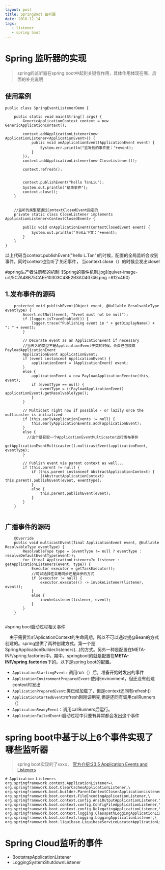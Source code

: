 ```yaml
---
layout: post
title: SpringBoot 监听器
date: 2018-12-14
tags:
   - listener
   - spring boot
---
```

# Spring 监听器的实现
> spring的监听器在spring boot中起到关键性作用，具体作用体现在哪，后面的补充说明

## 使用案例


```
public class SpringEventListenerDemo {

    public static void main(String[] args) {
        GenericApplicationContext context = new GenericApplicationContext();
        
        context.addApplicationListener(new ApplicationListener<ApplicationEvent>() {
            public void onApplicationEvent(ApplicationEvent event) {
                System.err.println("监听到的事件是："+event);
            }
        });
        context.addApplicationListener(new CloseListener());

        context.refresh();


        context.publishEvent("hello TanLiu");
        System.out.println("结束事件");
        context.close();
    }


    //监听的类型是通过ContextClosedEvent指定的
    private static class CloseListener implements ApplicationListener<ContextClosedEvent> {

        public void onApplicationEvent(ContextClosedEvent event) {
            System.out.println("关闭上下文："+event);
        }
    }
}

```

以上代码当context.publishEvent("hello L.Tan")的时候，配置的全局监听会收到事件。同时context也监听了关闭事件， 当context.close（）的时候会发出close!


#spring生产者注册都的机制
![Spring的事件机制.jpg](quiver-image-url/5C7A48B75CAEE10303C48E2B3AD40746.png =612x460)
## 1.发布事件的源码

```
	protected void publishEvent(Object event, @Nullable ResolvableType eventType) {
		Assert.notNull(event, "Event must not be null");
		if (logger.isTraceEnabled()) {
			logger.trace("Publishing event in " + getDisplayName() + ": " + event);
		}

		// Decorate event as an ApplicationEvent if necessary
		//当传入的类型不是ApplicationEvent子类的时候。会自己包装成PayloadApplicationEvent
		ApplicationEvent applicationEvent;
		if (event instanceof ApplicationEvent) {
			applicationEvent = (ApplicationEvent) event;
		}
		else {
			applicationEvent = new PayloadApplicationEvent<>(this, event);
			if (eventType == null) {
				eventType = ((PayloadApplicationEvent) applicationEvent).getResolvableType();
			}
		}

		// Multicast right now if possible - or lazily once the multicaster is initialized
		if (this.earlyApplicationEvents != null) {
			this.earlyApplicationEvents.add(applicationEvent);
		}
		else {
		  //这个是获取一个ApplicationEventMulticaster进行发布事件
			getApplicationEventMulticaster().multicastEvent(applicationEvent, eventType);
		}

		// Publish event via parent context as well...
		if (this.parent != null) {
			if (this.parent instanceof AbstractApplicationContext) {
				((AbstractApplicationContext) this.parent).publishEvent(event, eventType);
			}
			else {
				this.parent.publishEvent(event);
			}
		}
	}


```

## 广播事件的源码


```
	@Override
	public void multicastEvent(final ApplicationEvent event, @Nullable ResolvableType eventType) {
		ResolvableType type = (eventType != null ? eventType : resolveDefaultEventType(event));
		for (final ApplicationListener<?> listener : getApplicationListeners(event, type)) {
			Executor executor = getTaskExecutor();
			//可以选择性采用同步还是异步的方式
			if (executor != null) {
				executor.execute(() -> invokeListener(listener, event));
			}
			else {
				invokeListener(listener, event);
			}
		}
	}


```

#spring boot启动过程相关事件

&emsp;由于需要监听AplicationContext的生命周期，所以不可以通过提@Bean的方式创建的。spring提供了两种创建方式。第一个是SpringApplicationBuilder.listeners(…​)的方式。另外一种是配置在META-INF/spring.factories中。期中。springboot的就是配置在**META-INF/spring.factories**下的。以下是spring boot的配置。



- `ApplicationStartingEvent:` 调用run（）后，准备开始时发出的事件
- `ApplicationEnvironmentPreparedEvent`:使用Environment，但还没有创建context时发出
- `ApplicationPreparedEvent`:类已经加载了，但是context还同有refresh()
- `ApplicationStartedEvent`:refresh刚刚调用完,但是还同有调用callRunners（）
- `ApplicationReadyEvent`：调用callRunners后运行。
- `ApplicationFailedEvent`:启动过程中只要有异常都会发出这个事件


# spring boot中基于以上6个事件实现了哪些监听器
> spring boot实现的了xxxx， [官方介绍:23.5 Application Events and Listeners](https://docs.spring.io/spring-boot/docs/2.1.1.RELEASE/reference/htmlsingle/#boot-features-application-events-and-listeners)


```
# Application Listeners
org.springframework.context.ApplicationListener=\ 
org.springframework.boot.ClearCachesApplicationListener,\
org.springframework.boot.builder.ParentContextCloserApplicationListener,\
org.springframework.boot.context.FileEncodingApplicationListener,\
org.springframework.boot.context.config.AnsiOutputApplicationListener,\
org.springframework.boot.context.config.ConfigFileApplicationListener,\
org.springframework.boot.context.config.DelegatingApplicationListener,\
org.springframework.boot.context.logging.ClasspathLoggingApplicationListener,\
org.springframework.boot.context.logging.LoggingApplicationListener,\
org.springframework.boot.liquibase.LiquibaseServiceLocatorApplicationListener
```


# Spring Cloud监听的事件

 - BootstrapApplicationListener
 - LoggingSystemShutdownListener
 
 
